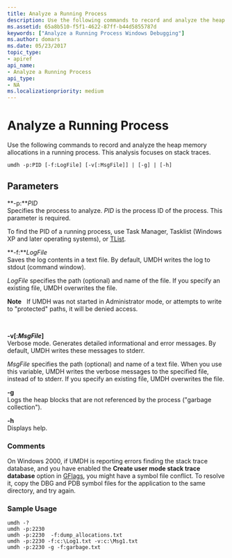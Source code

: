 ```yaml
---
title: Analyze a Running Process
description: Use the following commands to record and analyze the heap memory allocations in a running process. This analysis focuses on stack traces.
ms.assetid: 65a8b510-f5f1-4622-87ff-b44d5855787d
keywords: ["Analyze a Running Process Windows Debugging"]
ms.author: domars
ms.date: 05/23/2017
topic_type:
- apiref
api_name:
- Analyze a Running Process
api_type:
- NA
ms.localizationpriority: medium
---
```


# Analyze a Running Process


Use the following commands to record and analyze the heap memory allocations in a running process. This analysis focuses on stack traces.

```dbgcmd
umdh -p:PID [-f:LogFile] [-v[:MsgFile]] | [-g] | [-h]
```

## <span id="ddk_analyze_a_running_process_dtools"></span><span id="DDK_ANALYZE_A_RUNNING_PROCESS_DTOOLS"></span>Parameters


<span id="_______-p_PID______"></span><span id="_______-p_pid______"></span><span id="_______-P_PID______"></span> **-p:***PID*   
Specifies the process to analyze. *PID* is the process ID of the process. This parameter is required.

To find the PID of a running process, use Task Manager, Tasklist (Windows XP and later operating systems), or [TList](tlist.md).

<span id="_______-f_LogFile______"></span><span id="_______-f_logfile______"></span><span id="_______-F_LOGFILE______"></span> **-f:***LogFile*   
Saves the log contents in a text file. By default, UMDH writes the log to stdout (command window).

*LogFile* specifies the path (optional) and name of the file. If you specify an existing file, UMDH overwrites the file.

**Note**   If UMDH was not started in Administrator mode, or attempts to write to "protected" paths, it will be denied access.

 

<span id="_______-v__MsgFile_"></span><span id="_______-v__msgfile_"></span><span id="_______-V__MSGFILE_"></span> **-v\[:***MsgFile***\]**  
Verbose mode. Generates detailed informational and error messages. By default, UMDH writes these messages to stderr.

*MsgFile* specifies the path (optional) and name of a text file. When you use this variable, UMDH writes the verbose messages to the specified file, instead of to stderr. If you specify an existing file, UMDH overwrites the file.

<span id="_______-g"></span><span id="_______-G"></span> **-g**  
Logs the heap blocks that are not referenced by the process ("garbage collection").

<span id="_______-h"></span><span id="_______-H"></span> **-h**  
Displays help.

### <span id="comments"></span><span id="COMMENTS"></span>Comments

On Windows 2000, if UMDH is reporting errors finding the stack trace database, and you have enabled the **Create user mode stack trace database** option in [GFlags](gflags.md), you might have a symbol file conflict. To resolve it, copy the DBG and PDB symbol files for the application to the same directory, and try again.

### <span id="sample_usage"></span><span id="SAMPLE_USAGE"></span>Sample Usage

```dbgcmd
umdh -?
umdh -p:2230
umdh -p:2230  -f:dump_allocations.txt
umdh -p:2230 -f:c:\Log1.txt -v:c:\Msg1.txt
umdh -p:2230 -g -f:garbage.txt
```

 

 





